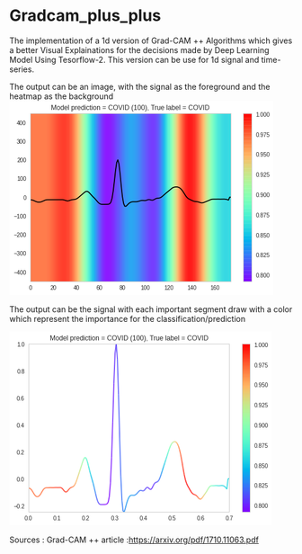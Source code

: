 # Gradcam_plus_plus
The implementation of a 1d version of Grad-CAM ++ Algorithms which gives a better  Visual Explainations for the decisions made by Deep Learning Model Using Tesorflow-2.
This version can be use for 1d signal and time-series.

The output can be an image, with the signal as the foreground and the heatmap as the background
![Alt text](https://github.com/marcusnk237/Gradcam_plus_plus/blob/main/results_gradcam/gradcam_plus_plus_2d.png)

The output can be the signal with each important segment draw with a color which represent the importance for the classification/prediction

![Alt text](https://github.com/marcusnk237/Gradcam_plus_plus/blob/main/results_gradcam/gradcam_plus_plus_1d.png)

Sources :
Grad-CAM ++ article :https://arxiv.org/pdf/1710.11063.pdf
